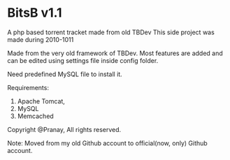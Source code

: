 # BitsB v1.1
A php based torrent tracket made from old TBDev
This side project was made during 2010-1011

Made from the very old framework of TBDev.
Most features are added and can be edited using settings file inside config folder.

Need predefined MySQL file to install it.


Requirements:
1. Apache Tomcat,
2. MySQL
3. Memcached

Copyright @Pranay, All rights reserved. 

Note: Moved from my old Github account to official(now, only) Github account.
